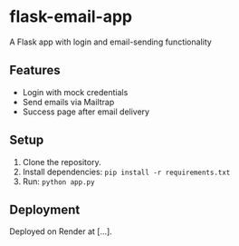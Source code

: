# flask-email-app
A Flask app with login and email-sending functionality

## Features
- Login with mock credentials
- Send emails via Mailtrap
- Success page after email delivery

## Setup
1. Clone the repository.
2. Install dependencies: `pip install -r requirements.txt`
3. Run: `python app.py`

## Deployment
Deployed on Render at [...].
